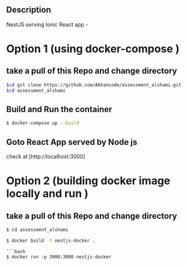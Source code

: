 
## Description

NestJS serving Ionic React app - 

# Option 1 (using docker-compose )
## take a pull of this Repo  and change directory

```bash
$cd git clone https://github.com/Akhancode/assessment_alshami.git
$cd assessment_alshami

```

## Build and Run the container 

```bash
$ docker-compose up --build

```




## Goto React App served by Node js 

check at [http://localhost:3000]

# Option 2 (building docker image locally and run )


## take a pull of this Repo  and change directory

```bash
$ cd assessment_alshami

```
```bash
$ docker build -t nestjs-docker .

```
```
```bash
$ docker run -p 3000:3000 nestjs-docker

```
